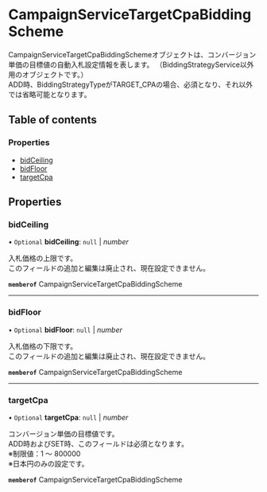 # CampaignServiceTargetCpaBiddingScheme


<div lang=\"ja\">CampaignServiceTargetCpaBiddingSchemeオブジェクトは、コンバージョン単価の目標値の自動入札設定情報を表します。 （BiddingStrategyService以外用のオブジェクトです。）<br> ADD時、BiddingStrategyTypeがTARGET_CPAの場合、必須となり、それ以外では省略可能となります。</div> 

## Table of contents

### Properties

- [bidCeiling](campaignservicetargetcpabiddingscheme.md#bidceiling)
- [bidFloor](campaignservicetargetcpabiddingscheme.md#bidfloor)
- [targetCpa](campaignservicetargetcpabiddingscheme.md#targetcpa)

## Properties

### bidCeiling

• `Optional` **bidCeiling**: ``null`` \| *number*

<div lang=\"ja\">入札価格の上限です。<br> このフィールドの追加と編集は廃止され、現在設定できません。</div> 

**`memberof`** CampaignServiceTargetCpaBiddingScheme

___

### bidFloor

• `Optional` **bidFloor**: ``null`` \| *number*

<div lang=\"ja\">入札価格の下限です。<br> このフィールドの追加と編集は廃止され、現在設定できません。</div> 

**`memberof`** CampaignServiceTargetCpaBiddingScheme

___

### targetCpa

• `Optional` **targetCpa**: ``null`` \| *number*

<div lang=\"ja\">コンバージョン単価の目標値です。<br> ADD時およびSET時、このフィールドは必須となります。<br> ※制限値：1 ～ 800000<br>※日本円のみの設定です。</div> 

**`memberof`** CampaignServiceTargetCpaBiddingScheme

